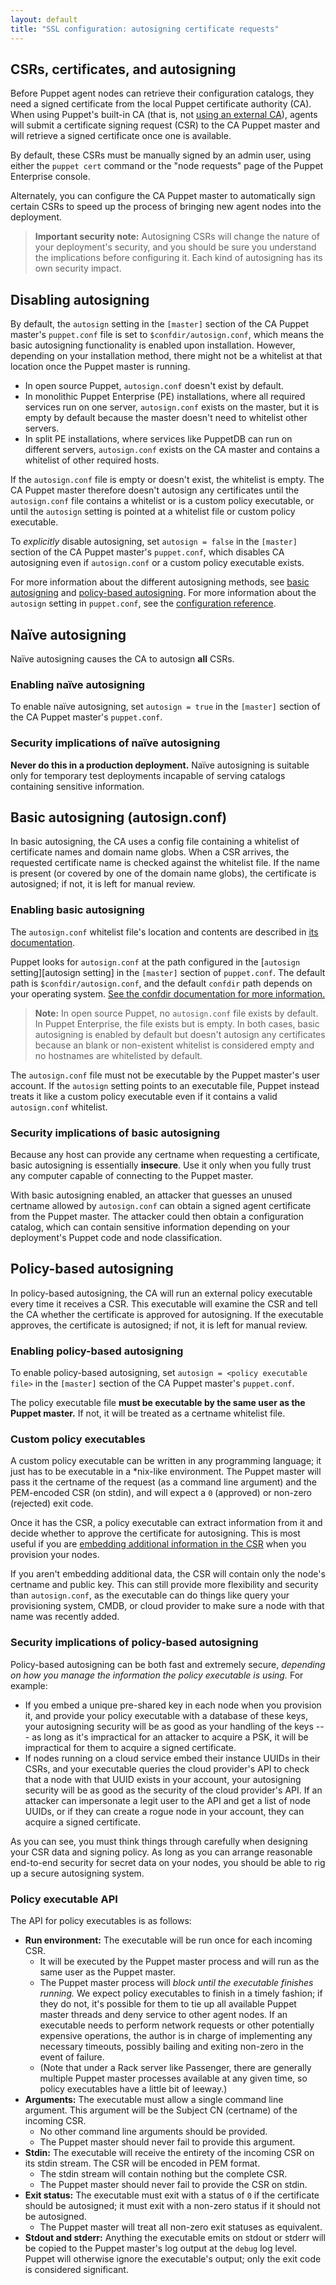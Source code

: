 ```yaml
---
layout: default
title: "SSL configuration: autosigning certificate requests"
---
```


[external_ca]: ./config_ssl_external_ca.html
[csr_attributes]: ./ssl_attributes_extensions.html

## CSRs, certificates, and autosigning

Before Puppet agent nodes can retrieve their configuration catalogs, they need a signed certificate from the local Puppet certificate authority (CA). When using Puppet's built-in CA (that is, not [using an external CA][external_ca]), agents will submit a certificate signing request (CSR) to the CA Puppet master and will retrieve a signed certificate once one is available.

By default, these CSRs must be manually signed by an admin user, using either the `puppet cert` command or the "node requests" page of the Puppet Enterprise console.

Alternately, you can configure the CA Puppet master to automatically sign certain CSRs to speed up the process of bringing new agent nodes into the deployment.

> **Important security note:** Autosigning CSRs will change the nature of your deployment's security, and you should be sure you understand the implications before configuring it. Each kind of autosigning has its own security impact.

## Disabling autosigning

By default, the `autosign` setting in the `[master]` section of the CA Puppet master's `puppet.conf` file is set to `$confdir/autosign.conf`, which means the basic autosigning functionality is enabled upon installation. However, depending on your installation method, there might not be a whitelist at that location once the Puppet master is running.

-   In open source Puppet, `autosign.conf` doesn't exist by default.
-   In monolithic Puppet Enterprise (PE) installations, where all required services run on one server, `autosign.conf` exists on the master, but it is empty by default because the master doesn't need to whitelist other servers.
-   In split PE installations, where services like PuppetDB can run on different servers, `autosign.conf` exists on the CA master and contains a whitelist of other required hosts.

If the `autosign.conf` file is empty or doesn't exist, the whitelist is empty. The CA Puppet master therefore doesn't autosign any certificates until the `autosign.conf` file contains a whitelist or is a custom policy executable, or until the `autosign` setting is pointed at a whitelist file or custom policy executable.

To _explicitly_ disable autosigning, set `autosign = false` in the `[master]` section of the CA Puppet master's `puppet.conf`, which disables CA autosigning even if `autosign.conf` or a custom policy executable exists.

For more information about the different autosigning methods, see [basic autosigning][inpage_basic] and [policy-based autosigning][inpage_policy]. For more information about the `autosign` setting in `puppet.conf`, see the [configuration reference](./configuration.html#autosign).

## Naïve autosigning

Naïve autosigning causes the CA to autosign **all** CSRs.

### Enabling naïve autosigning

To enable naïve autosigning, set `autosign = true` in the `[master]` section of the CA Puppet master's `puppet.conf`.

### Security implications of naïve autosigning

**Never do this in a production deployment.** Naïve autosigning is suitable only for temporary test deployments incapable of serving catalogs containing sensitive information.

## Basic autosigning (autosign.conf)

[inpage_basic]: #basic-autosigning-autosignconf

In basic autosigning, the CA uses a config file containing a whitelist of certificate names and domain name globs. When a CSR arrives, the requested certificate name is checked against the whitelist file. If the name is present (or covered by one of the domain name globs), the certificate is autosigned; if not, it is left for manual review.

### Enabling basic autosigning

The `autosign.conf` whitelist file's location and contents are described in [its documentation](./conf_file_autosign.html).

Puppet looks for `autosign.conf` at the path configured in the [`autosign` setting][autosign setting] in the `[master]` section of `puppet.conf`. The default path is `$confdir/autosign.conf`, and the default `confdir` path depends on your operating system. [See the confdir documentation for more information.](./dirs_confdir.html)

> **Note:** In open source Puppet, no `autosign.conf` file exists by default. In Puppet Enterprise, the file exists but is empty. In both cases, basic autosigning is enabled by default but doesn't autosign any certificates because an blank or non-existent whitelist is considered empty and no hostnames are whitelisted by default.

The `autosign.conf` file must not be executable by the Puppet master's user account. If the `autosign` setting points to an executable file, Puppet instead treats it like a custom policy executable even if it contains a valid `autosign.conf` whitelist.

### Security implications of basic autosigning

Because any host can provide any certname when requesting a certificate, basic autosigning is essentially **insecure**. Use it only when you fully trust any computer capable of connecting to the Puppet master.

With basic autosigning enabled, an attacker that guesses an unused certname allowed by `autosign.conf` can obtain a signed agent certificate from the Puppet master. The attacker could then obtain a configuration catalog, which can contain sensitive information depending on your deployment's Puppet code and node classification.

## Policy-based autosigning

[inpage_policy]: #policy-based-autosigning

In policy-based autosigning, the CA will run an external policy executable every time it receives a CSR. This executable will examine the CSR and tell the CA whether the certificate is approved for autosigning. If the executable approves, the certificate is autosigned; if not, it is left for manual review.

### Enabling policy-based autosigning

To enable policy-based autosigning, set `autosign = <policy executable file>` in the `[master]` section of the CA Puppet master's `puppet.conf`.

The policy executable file **must be executable by the same user as the Puppet master.** If not, it will be treated as a certname whitelist file.

### Custom policy executables

A custom policy executable can be written in any programming language; it just has to be executable in a \*nix-like environment. The Puppet master will pass it the certname of the request (as a command line argument) and the PEM-encoded CSR (on stdin), and will expect a `0` (approved) or non-zero (rejected) exit code.

Once it has the CSR, a policy executable can extract information from it and decide whether to approve the certificate for autosigning. This is most useful if you are [embedding additional information in the CSR][csr_attributes] when you provision your nodes.

If you aren't embedding additional data, the CSR will contain only the node's certname and public key. This can still provide more flexibility and security than `autosign.conf`, as the executable can do things like query your provisioning system, CMDB, or cloud provider to make sure a node with that name was recently added.

### Security implications of policy-based autosigning

Policy-based autosigning can be both fast and extremely secure, _depending on how you manage the information the policy executable is using._ For example:

-   If you embed a unique pre-shared key in each node when you provision it, and provide your policy executable with a database of these keys, your autosigning security will be as good as your handling of the keys --- as long as it's impractical for an attacker to acquire a PSK, it will be impractical for them to acquire a signed certificate.
-   If nodes running on a cloud service embed their instance UUIDs in their CSRs, and your executable queries the cloud provider's API to check that a node with that UUID exists in your account, your autosigning security will be as good as the security of the cloud provider's API. If an attacker can impersonate a legit user to the API and get a list of node UUIDs, or if they can create a rogue node in your account, they can acquire a signed certificate.

As you can see, you must think things through carefully when designing your CSR data and signing policy. As long as you can arrange reasonable end-to-end security for secret data on your nodes, you should be able to rig up a secure autosigning system.

### Policy executable API

The API for policy executables is as follows:

-   **Run environment:** The executable will be run once for each incoming CSR.
    -   It will be executed by the Puppet master process and will run as the same user as the Puppet master.
    -   The Puppet master process will _block until the executable finishes running._ We expect policy executables to finish in a timely fashion; if they do not, it's possible for them to tie up all available Puppet master threads and deny service to other agent nodes. If an executable needs to perform network requests or other potentially expensive operations, the author is in charge of implementing any necessary timeouts, possibly bailing and exiting non-zero in the event of failure.
    -   (Note that under a Rack server like Passenger, there are generally multiple Puppet master processes available at any given time, so policy executables have a little bit of leeway.)
-   **Arguments:** The executable must allow a single command line argument. This argument will be the Subject CN (certname) of the incoming CSR.
    -   No other command line arguments should be provided.
    -   The Puppet master should never fail to provide this argument.
-   **Stdin:** The executable will receive the entirety of the incoming CSR on its stdin stream. The CSR will be encoded in PEM format.
    -   The stdin stream will contain nothing but the complete CSR.
    -   The Puppet master should never fail to provide the CSR on stdin.
-   **Exit status:** The executable must exit with a status of `0` if the certificate should be autosigned; it must exit with a non-zero status if it should not be autosigned.
    -   The Puppet master will treat all non-zero exit statuses as equivalent.
-   **Stdout and stderr:** Anything the executable emits on stdout or stderr will be copied to the Puppet master's log output at the `debug` log level. Puppet will otherwise ignore the executable's output; only the exit code is considered significant.

